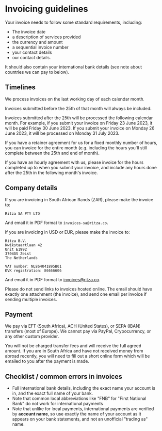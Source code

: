 # Invoicing guidelines

Your invoice needs to follow some standard requirements, including:

* The invoice date
* a description of services provided
* the currency and amount
* a sequential invoice number
* your contact details
* our contact details. 

It should also contain your international bank details (see note about countries we can pay to below).

## Timelines 

We process invoices on the last working day of each calendar month. 

Invoices submitted before the 25th of that month will always be included.

Invoices submitted after the 25th will be processed the following calendar month. For example, if you submit your invoice on Friday 23 June 2023, it will be paid Friday 30 June 2023. If you submit your invoice on Monday 26 June 2023, it will be processed on Monday 31 July 2023.

If you have a retainer agreement for us for a fixed monthly number of hours, you can invoice for the entire month (e.g. including the hours you'll still complete between the 25th and end of month). 

If you have an hourly agreement with us, please invoice for the hours completed up to when you submit your invoice, and include any hours done after the 25th in the following month's invoice.

## Company details

If you are invoicing in South African Rands (ZAR), please make the invoice to:

```
Ritza SA PTY LTD
```

And email it in PDF format to `invoices-sa@ritza.co`. 

If you are invoicing in USD or EUR, please make the invoice to:

```
Ritza B.V.
Kwikstaartlaan 42 
Unit E1992
3704GS Zeist
The Netherlands

VAT number: NL864041895B01
KVK registration: 86666606
```

And email it in PDF format to invoices@ritza.co. 

Please do not send links to invoices hosted online. The email should have exactly one attachment (the invoice), and send one email per invoice if sending multiple invoices.

## Payment

We pay via EFT (South Africa), ACH (United States), or SEPA (IBAN) transfers (most of Europe). We cannot pay via PayPal, Crypocurrency, or any other custom provider.

You will not be charged transfer fees and will receive the full agreed amount. If you are in South Africa and have not received money from abroad recently, you will 
need to fill out a short online form which will be emailed to you after the payment is made.

## Checklist / common errors in invoices

- Full international bank details, including the exact name your account is in, and the exact full name of your bank.
- Note that common local abbreviations like "FNB" for "First National Bank" do not work for international payments
- Note that unlike for local payments, international payments are verified by **account name**, so use exactly the name of your account as it appears on your bank statements, and not an unofficial "trading as" name.


